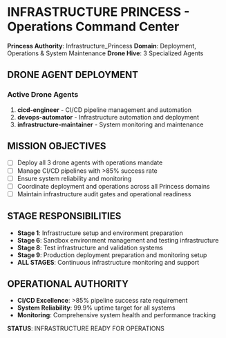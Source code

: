 # INFRASTRUCTURE PRINCESS - Operations Command Center

**Princess Authority**: Infrastructure_Princess
**Domain**: Deployment, Operations & System Maintenance
**Drone Hive**: 3 Specialized Agents

## DRONE AGENT DEPLOYMENT

### Active Drone Agents
1. **cicd-engineer** - CI/CD pipeline management and automation
2. **devops-automator** - Infrastructure automation and deployment
3. **infrastructure-maintainer** - System monitoring and maintenance

## MISSION OBJECTIVES
- [ ] Deploy all 3 drone agents with operations mandate
- [ ] Manage CI/CD pipelines with >85% success rate
- [ ] Ensure system reliability and monitoring
- [ ] Coordinate deployment and operations across all Princess domains
- [ ] Maintain infrastructure audit gates and operational readiness

## STAGE RESPONSIBILITIES
- **Stage 1**: Infrastructure setup and environment preparation
- **Stage 6**: Sandbox environment management and testing infrastructure
- **Stage 8**: Test infrastructure and validation systems
- **Stage 9**: Production deployment preparation and monitoring setup
- **ALL STAGES**: Continuous infrastructure monitoring and support

## OPERATIONAL AUTHORITY
- **CI/CD Excellence**: >85% pipeline success rate requirement
- **System Reliability**: 99.9% uptime target for all systems
- **Monitoring**: Comprehensive system health and performance tracking

**STATUS**: INFRASTRUCTURE READY FOR OPERATIONS